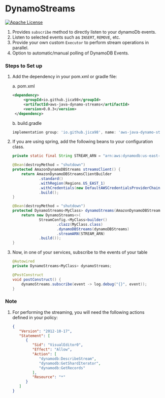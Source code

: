 # DynamoStreams
[![Apache License](https://img.shields.io/github/license/JICA98/aws-java-dynamo-streams)](https://github.com/JICA98/lombok.maven/blob/psycho/aws-java-dynamo-streams)

1. Provides `subscribe` method to directly listen to your dynamoDb events.
2. Listen to selected events such as `INSERT`, `REMOVE`, etc.
3. Provide your own custom `Executor` to perform stream operations in parallel.
4. Option to automatic/manual polling of DynamoDB Events.

### Steps to Set up

1. Add the dependency in your pom.xml or gradle file:

   a. pom.xml

    ````xml
    <dependency>
         <groupId>io.github.jica98</groupId>
         <artifactId>aws-java-dynamo-streams</artifactId>
         <version>0.0.3</version>
     </dependency>
   ````
    b. build.gradle
    
    ````groovy
   implementation group: 'io.github.jica98', name: 'aws-java-dynamo-streams', version: '0.0.3'
   ````
2. If you are using spring, add the following beans to your configuration class.

    ````java
   private static final String STREAM_ARN = "arn:aws:dynamodb:us-east-1:your-dynamo-db-stream";
   
    @Bean(destroyMethod = "shutdown")
    protected AmazonDynamoDBStreams streamsClient() {
        return AmazonDynamoDBStreamsClientBuilder
                .standard()
                .withRegion(Regions.US_EAST_1)
                .withCredentials(new DefaultAWSCredentialsProviderChain())
                .build();
    }

    @Bean(destroyMethod = "shutdown")
    protected DynamoStreams<MyClass> dynamoStreams(AmazonDynamoDBStreams dynamoDBStreams) {
        return new DynamoStreams<>(
                StreamConfig.<MyClass>builder()
                        .clazz(MyClass.class)
                        .dynamoDBStreams(dynamoDBStreams)
                        .streamARN(STREAM_ARN)
                .build());
    }
   ````
   
3. Now, in one of your services, subscribe to the events of your table

    ````java
    @Autowired
    private DynamoStreams<MyClass> dynamoStreams;
   
    @PostConstruct
    void postConstruct() {
        dynamoStreams.subscribe(event -> log.debug("{}", event));
    }
   ````
   
### Note
1. For performing the streaming, you will need the following actions defined in your policy:
   ```json
   {
      "Version": "2012-10-17",
      "Statement": [
         {
            "Sid": "VisualEditor0",
            "Effect": "Allow",
            "Action": [
               "dynamodb:DescribeStream",
               "dynamodb:GetShardIterator",
               "dynamodb:GetRecords"
            ],
            "Resource": "*"
         }
      ]
   }
   ```